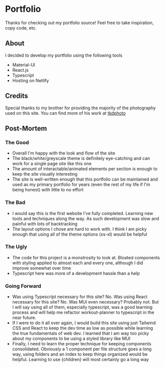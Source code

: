 # Portfolio

Thanks for checking out my portfolio source! Feel free to
take inspiration, copy code, etc.

## About

I decided to develop my portfolio using the following tools

- Material-UI
- React.js
- Typescript
- Hosting on Netlify

## Credits

Special thanks to my brother for providing the majority of the
photography used on this site. You can find more of his work
at [tkdphoto](https://www.instagram.com/tkdphoto/)

## Post-Mortem

### The Good

- Overall I'm happy with the look and flow of the site
- The black/white/greyscale theme is definitely eye-catching and
  can work for a single page site like this one
- The amount of interactable/animated elements per section is enough to keep
  the site visually interesting
- The site is well-written enough that this portfolio can be maintained and used as my primary portfolio for years (even the rest of my life if I'm being honest) with little to no effort

### The Bad

- I would say this is the first website I've fully completed. Learning new tools and techniques along the way. As such development was slow and painful with lots of backtracking
- The layout options I chose are hard to work with. I think I am picky enough that using all of the theme options (xs-xl) would be helpful

### The Ugly

- The code for this project is a monstrosity to look at. Bloated components with styling applied to almost each and every one, although I did improve somewhat over time
- Typescript here was more of a development hassle than a help

### Going Forward

- Was using Typescript necessary for this site? No. Was using React necessary for this site? No. Was MUI even necessary? Probably not. But I will say using all of them, especially typescript, was a good learning process and will help me refactor workout-planner to typescript in the near future.
- If I were to do it all over again, I would build this site using just Tailwind CSS and React to keep the dev time as low as possible while learning the true fundamentals of web dev. I learned that I am way too picky about my components to be using a styled library like MUI
- Finally, I need to learn the proper technique for keeping components consolidated. Obviously a 1 component per file structure goes a long way, using folders and an index to keep things organized would be helpful. Learning to use {children} will most certainly go a long way
